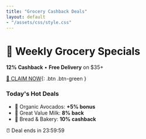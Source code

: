 ```yaml
---
title: "Grocery Cashback Deals"
layout: default
- "/assets/css/style.css"
---
```

# 🍎 Weekly Grocery Specials  
**12% Cashback** • **Free Delivery** on $35+  

[🛒 CLAIM NOW](https://playabledownload.com/1802469){: .btn .btn-green }  

### Today's Hot Deals
- 🥑 Organic Avocados: **+5% bonus**  
- 🥛 Great Value Milk: **8% back**  
- 🍞 Bread & Bakery: **10% cashback**  

<div class="alert">
⏰ Deal ends in <span id="countdown">23:59:59</span>  
</div>
